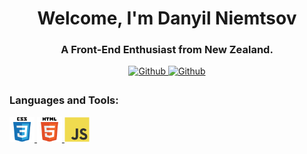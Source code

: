 <h1 align="center">Welcome, I'm Danyil Niemtsov</h1>
<h3 align="center">A Front-End Enthusiast from New Zealand.</h3>

<p align="center">
  <a href="https://github.com/DanyilNiemtsov">
    <img
      src="https://upload.wikimedia.org/wikipedia/commons/thumb/9/91/Octicons-mark-github.svg/2048px-Octicons-mark-github.svg.png"
      alt="Github"
      style="margin-bottom: 5px; width: 5%; background: white;"
    />
  </a>
<a href="https://github.com/DanyilNiemtsov">
    <img
      src="https://toppng.com/uploads/preview/instagram-instagram-icon-transparent-background-instagram-logo-11553535401qoy5bqspsk.png"
      alt="Github"
      style="margin-bottom: 5px; width: 20%; background: transparent;"
    />
  </a>
</p>

<h3 align="left">Languages and Tools:</h3>
<p align="left"> <a href="https://www.w3schools.com/css/" target="_blank" rel="noreferrer"> <img src="https://raw.githubusercontent.com/devicons/devicon/master/icons/css3/css3-original-wordmark.svg" alt="css3" width="40" height="40"/> </a> <a href="https://www.w3.org/html/" target="_blank" rel="noreferrer"> <img src="https://raw.githubusercontent.com/devicons/devicon/master/icons/html5/html5-original-wordmark.svg" alt="html5" width="40" height="40"/> </a> <a href="https://developer.mozilla.org/en-US/docs/Web/JavaScript" target="_blank" rel="noreferrer"> <img src="https://raw.githubusercontent.com/devicons/devicon/master/icons/javascript/javascript-original.svg" alt="javascript" width="40" height="40"/> </a> </p>
